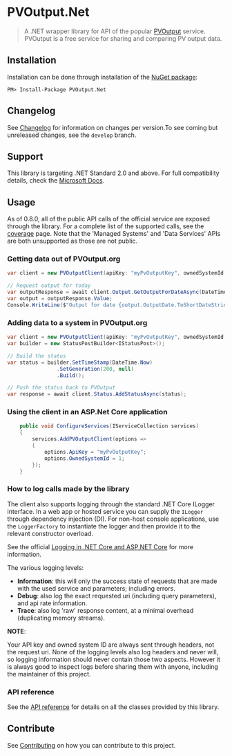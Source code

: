 # PVOutput.Net

> A .NET wrapper library for API of the popular [PVOutput](https://pvoutput.org) service.
> PVOutput is a free service for sharing and comparing PV output data.

## Installation

Installation can be done through installation of the [NuGet package](https://www.nuget.org/packages/PVOutput.Net/):

```posh
PM> Install-Package PVOutput.Net
```

## Changelog

See [Changelog](https://github.com/pyrocumulus/pvoutput.net/blob/master/CHANGELOG.md) for information on changes per version.To see coming but unreleased changes, see the `develop` branch.

## Support

This library is targeting .NET Standard 2.0 and above. For full compatibility details, check the [Microsoft Docs](https://docs.microsoft.com/nl-nl/dotnet/standard/net-standard#net-implementation-support).

## Usage

As of 0.8.0, all of the public API calls of the official service are exposed through the library. For a complete list of the supported calls, see the [coverage](articles/coverage.md) page.
Note that the 'Managed Systems' and 'Data Services' APIs are both unsupported as those are not public.

### Getting data out of PVOutput.org

```csharp
var client = new PVOutputClient(apiKey: "myPvOutputKey", ownedSystemId: 1);

// Request output for today
var outputResponse = await client.Output.GetOutputForDateAsync(DateTime.Today);
var output = outputResponse.Value;
Console.WriteLine($"Output for date {output.OutputDate.ToShortDateString()}, {output.EnergyGenerated} Wh generated");
```

### Adding data to a system in PVOutput.org

```csharp
var client = new PVOutputClient(apiKey: "myPvOutputKey", ownedSystemId: 1);
var builder = new StatusPostBuilder<IStatusPost>();

// Build the status
var status = builder.SetTimeStamp(DateTime.Now)
                .SetGeneration(200, null)
                .Build();

// Push the status back to PVOutput
var response = await client.Status.AddStatusAsync(status);
```

### Using the client in an ASP.Net Core application

```csharp
    public void ConfigureServices(IServiceCollection services)
    {
        services.AddPVOutputClient(options =>
        {
            options.ApiKey = "myPvOutputKey";
            options.OwnedSystemId = 1;
        });
    }
```

### How to log calls made by the library

The client also supports logging through the standard .NET Core ILogger interface.
In a web app or hosted service you can supply the `ILogger` through dependency injection (DI).
For non-host console applications, use the `LoggerFactory` to instantiate the logger and then provide it to the relevant constructor overload.

See the official [Logging in .NET Core and ASP.NET Core](https://docs.microsoft.com/en-us/aspnet/core/fundamentals/logging/?view=aspnetcore-3.1) for more information.

The various logging levels:

- **Information**: this will only the success state of requests that are made with the used service and parameters; including errors.
- **Debug**: also log the exact requested uri (including query parameters), and api rate information.
- **Trace**: also log 'raw' response content, at a minimal overhead (duplicating memory streams).

**NOTE**:

Your API key and owned system ID are always sent through headers, not the request uri. None of the logging levels also log headers and never will, so logging information should never contain those two aspects. However it is always good to inspect logs before sharing them with anyone, including the maintainer of this project.

### API reference

See the [API reference](api/PVOutput.Net.yml) for details on all the classes provided by this library.

## Contribute

See [Contributing](https://github.com/pyrocumulus/pvoutput.net/blob/develop/CONTRIBUTING.md) on how you can contribute to this project.
